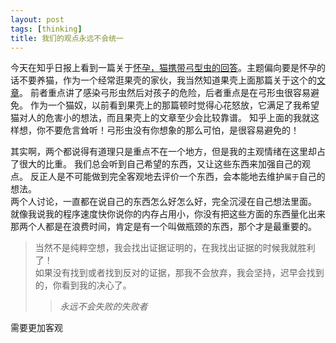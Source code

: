 ```yaml
---
layout: post
tags: [thinking]
title: 我们的观点永远不会统一
---
```


今天在知乎日报上看到一篇关于[怀孕，猫携带弓型虫的回答](http://www.zhihu.com/question/21561673)。主题偏向要是怀孕的话不要养猫，作为一个经常逛果壳的家伙，我当然知道果壳上面那篇关于这个的[文章](http://www.guokr.com/article/4874/)。
前者重点讲了感染弓形虫然后对孩子的危险，后者重点是在弓形虫很容易避免。
作为一个猫奴，以前看到果壳上的那篇顿时觉得心花怒放，它满足了我希望猫对人的危害小的想法，而且果壳上的文章至少会比较靠谱。
知乎上面的我就这样想，你不要危言耸听！弓形虫没有你想象的那么可怕，是很容易避免的！

其实啊，两个都说得有道理只是重点不在一个地方，但是我的主观情绪在这里却占了很大的比重。
我们总会听到自己希望的东西，又让这些东西来加强自己的观点。
反正人是不可能做到完全客观地去评价一个东西，会本能地去维护`属于`自己的想法。  
两个人讨论，一直都在说自己的东西怎么好怎么好，完全沉浸在自己想法里面。
就像我说我的程序速度快你说你的内存占用小，你没有把这些方面的东西量化出来那两个人都是在浪费时间，肯定是有一个叫做瓶颈的东西，那个才是最重要的。

> 当然不是纯粹空想，我会找出证据证明的，在我找出证据的时候我就胜利了！  
> 如果没有找到或者找到反对的证据，那我不会放弃，我会坚持，迟早会找到的，你看到我的决心了。  
> > *永远不会失败的失败者*

需要更加客观

